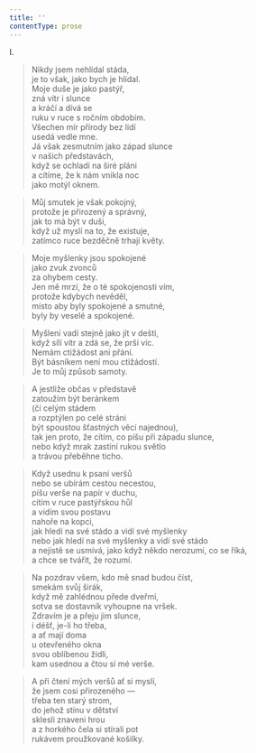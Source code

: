 ```yaml
---
title: ''
contentType: prose
---
```


I.

> Nikdy jsem nehlídal stáda,  
> je to však, jako bych je hlídal.  
> Moje duše je jako pastýř,  
> zná vítr i slunce  
> a kráčí a dívá se  
> ruku v ruce s ročním obdobím.  
> Všechen mír přírody bez lidí  
> usedá vedle mne.  
> Já však zesmutním jako západ slunce  
> v našich představách,  
> když se ochladí na širé pláni  
> a cítíme, že k nám vnikla noc  
> jako motýl oknem.

> Můj smutek je však pokojný,  
> protože je přirozený a správný,  
> jak to má být v duši,  
> když už myslí na to, že existuje,  
> zatímco ruce bezděčně trhají květy.

> Moje myšlenky jsou spokojené  
> jako zvuk zvonců  
> za ohybem cesty.  
> Jen mě mrzí, že o té spokojenosti vím,  
> protože kdybych nevěděl,  
> místo aby byly spokojené a smutné,  
> byly by veselé a spokojené.

> Myšlení vadí stejně jako jít v dešti,  
> když sílí vítr a zdá se, že prší víc.  
> Nemám ctižádost ani přání.  
> Být básníkem není mou ctižádostí.  
> Je to můj způsob samoty.

> A jestliže občas v představě  
> zatoužím být beránkem  
> (či celým stádem  
> a rozptýlen po celé stráni  
> být spoustou šťastných věcí najednou),  
> tak jen proto, že cítím, co píšu při západu slunce,  
> nebo když mrak zastíní rukou světlo  
> a trávou přeběhne ticho.

> Když usednu k psaní veršů  
> nebo se ubírám cestou necestou,  
> píšu verše na papír v duchu,  
> cítím v ruce pastýřskou hůl  
> a vidím svou postavu  
> nahoře na kopci,  
> jak hledí na své stádo a vidí své myšlenky  
> nebo jak hledí na své myšlenky a vidí své stádo  
> a nejistě se usmívá, jako když někdo nerozumí, co se říká,  
> a chce se tvářit, že rozumí.

> Na pozdrav všem, kdo mě snad budou číst,  
> smekám svůj širák,  
> když mě zahlédnou přede dveřmi,  
> sotva se dostavník vyhoupne na vršek.  
> Zdravím je a přeju jim slunce,  
> i déšť, je-li ho třeba,  
> a ať mají doma  
> u otevřeného okna  
> svou oblíbenou židli,  
> kam usednou a čtou si mé verše.

> A při čtení mých veršů ať si myslí,  
> že jsem cosi přirozeného —  
> třeba ten starý strom,  
> do jehož stínu v dětství  
> sklesli znaveni hrou  
> a z horkého čela si stírali pot  
> rukávem proužkované košilky.
